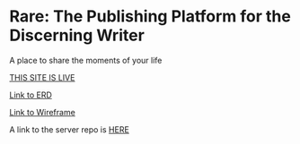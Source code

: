 # Rare: The Publishing Platform for the Discerning Writer

A place to share the moments of your life

<a href="https://nac-rare.netlify.app">THIS SITE IS LIVE</a>

<a href="https://dbdiagram.io/d/5f885a013a78976d7b77cb74">Link to ERD</a>

<a href="https://www.figma.com/file/yjIldZoIsN6UyOsIRjc1tN/Rare-Wireframe?node-id=0%3A1">Link to Wireframe</a>

A link to the server repo is <a href="https://github.com/nch66862/rare-server-nekorth-novices">HERE</a>
